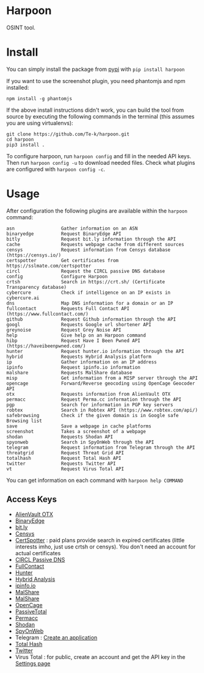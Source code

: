 # Harpoon

OSINT tool.

# Install

You can simply install the package from [pypi](https://pypi.org/project/harpoon/) with `pip install harpoon`

If you want to use the screenshot plugin, you need phantomjs and npm installed:

```
npm install -g phantomjs
```

If the above install instructions didn't work, you can build the tool from source by executing the following commands in the terminal (this assumes you are using virtualenvs):

```
git clone https://github.com/Te-k/harpoon.git
cd harpoon
pip3 install .
```

To configure harpoon, run ```harpoon config``` and fill in the needed API keys. Then run ```harpoon config -u``` to download needed files. Check what plugins are configured with ```harpoon config -c```.

# Usage

After configuration the following plugins are available within the ```harpoon``` command:

```
asn                 Gather information on an ASN
binaryedge          Request BinaryEdge API
bitly               Request bit.ly information through the API
cache               Requests webpage cache from different sources
censys              Request information from Censys database (https://censys.io/)
certspotter         Get certificates from https://sslmate.com/certspotter
circl               Request the CIRCL passive DNS database
config              Configure Harpoon
crtsh               Search in https://crt.sh/ (Certificate Transparency database)
cybercure           Check if intelligence on an IP exists in cybercure.ai
dns                 Map DNS information for a domain or an IP
fullcontact         Requests Full Contact API (https://www.fullcontact.com/)
github              Request Github information through the API
googl               Requests Google url shortener API
greynoise           Request Grey Noise API
help                Give help on an Harpoon command
hibp                Request Have I Been Pwned API (https://haveibeenpwned.com/)
hunter              Request hunter.io information through the API
hybrid              Requests Hybrid Analysis platform
ip                  Gather information on an IP address
ipinfo              Request ipinfo.io information
malshare            Requests MalShare database
misp                Get information from a MISP server through the API
opencage            Forward/Reverse geocoding using OpenCage Geocoder API
otx                 Requests information from AlienVault OTX
permacc             Request Perma.cc information through the API
pgp                 Search for information in PGP key servers
robtex              Search in Robtex API (https://www.robtex.com/api/)
safebrowsing        Check if the given domain is in Google safe Browsing list
save                Save a webpage in cache platforms
screenshot          Takes a screenshot of a webpage
shodan              Requests Shodan API
spyonweb            Search in SpyOnWeb through the API
telegram            Request information from Telegram through the API
threatgrid          Request Threat Grid API
totalhash           Request Total Hash API
twitter             Requests Twitter API
vt                  Request Virus Total API
```

You can get information on each command with `harpoon help COMMAND`

## Access Keys

* [AlienVault OTX](https://otx.alienvault.com/)
* [BinaryEdge](https://www.binaryedge.io/)
* [bit.ly](https://bitly.com/a/sign_up)
* [Censys](https://censys.io/register)
* [CertSpotter](https://sslmate.com/certspotter/pricing) : paid plans provide search in expired certificates (little interests imho, just use crtsh or censys). You don't need an account for actual certificates
* [CIRCL Passive DNS](https://www.circl.lu/services/passive-dns/)
* [FullContact](https://dashboard.fullcontact.com/register)
* [Hunter](https://hunter.io/users/sign_up)
* [Hybrid Analysis](https://www.hybrid-analysis.com/apikeys/info)
* [ipinfo.io](https://ipinfo.io/)
* [MalShare](https://malshare.com/register.php)
* [MalShare](https://malshare.com/register.php)
* [OpenCage](https://opencagedata.com/)
* [PassiveTotal](https://community.riskiq.com/registration)
* [Permacc](https://perma.cc/)
* [Shodan](https://account.shodan.io/register)
* [SpyOnWeb](https://api.spyonweb.com/)
* Telegram : [Create an application](https://core.telegram.org/api/obtaining_api_id)
* [Total Hash](https://totalhash.cymru.com/contact-us/)
* [Twitter](https://developer.twitter.com/en/docs/ads/general/guides/getting-started)
* Virus Total : for public, create an account and get the API key in the [Settings page](https://www.virustotal.com/#/settings/apikey)

